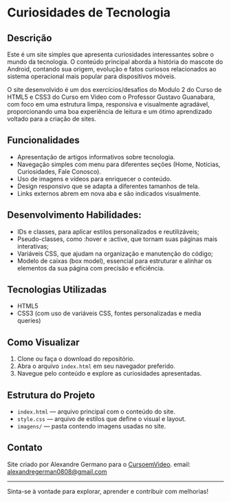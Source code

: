 # Curiosidades de Tecnologia

## Descrição

Este é um site simples que apresenta curiosidades interessantes sobre o mundo da tecnologia. O conteúdo principal aborda a história do mascote do Android, contando sua origem, evolução e fatos curiosos relacionados ao sistema operacional mais popular para dispositivos móveis.

O site desenvolvido é um dos exercícios/desafios do Modulo 2 do Curso de HTML5 e CSS3 do Curso em Vídeo com o Professor Gustavo Guanabara, com foco em uma estrutura limpa, responsiva e visualmente agradável, proporcionando uma boa experiência de leitura e um ótimo aprendizado voltado para a criação de sites.

## Funcionalidades

- Apresentação de artigos informativos sobre tecnologia.
- Navegação simples com menu para diferentes seções (Home, Notícias, Curiosidades, Fale Conosco).
- Uso de imagens e vídeos para enriquecer o conteúdo.
- Design responsivo que se adapta a diferentes tamanhos de tela.
- Links externos abrem em nova aba e são indicados visualmente.

## Desenvolvimento Habilidades:
- IDs e classes, para aplicar estilos personalizados e reutilizáveis;
- Pseudo-classes, como :hover e :active, que tornam suas páginas mais interativas;
- Variáveis CSS, que ajudam na organização e manutenção do código;
- Modelo de caixas (box model), essencial para estruturar e alinhar os elementos da sua página com precisão e eficiência.

## Tecnologias Utilizadas

- HTML5
- CSS3 (com uso de variáveis CSS, fontes personalizadas e media queries)

## Como Visualizar

1. Clone ou faça o download do repositório.
2. Abra o arquivo `index.html` em seu navegador preferido.
3. Navegue pelo conteúdo e explore as curiosidades apresentadas.

## Estrutura do Projeto

- `index.html` — arquivo principal com o conteúdo do site.
- `style.css` — arquivo de estilos que define o visual e layout.
- `imagens/` — pasta contendo imagens usadas no site.

## Contato

Site criado por Alexandre Germano para o [CursoemVideo](https://www.youtube.com/@CursoemVideo).
email: alexandregerman0808@gmail.com

---

Sinta-se à vontade para explorar, aprender e contribuir com melhorias!
